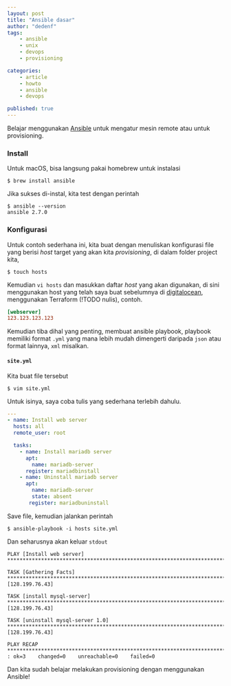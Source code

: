 ```yaml
---
layout: post
title: "Ansible dasar"
author: "dedenf"
tags:
    - ansible
    - unix
    - devops
    - provisioning

categories: 
    - article
    - howto
    - ansible
    - devops

published: true
---
```


Belajar menggunakan [Ansible](https://ansible.com/) untuk mengatur mesin remote atau untuk provisioning.

### Install
Untuk macOS, bisa langsung pakai homebrew untuk instalasi

```shell
$ brew install ansible
```
Jika sukses di-instal, kita test dengan perintah 
```shell
$ ansible --version
ansible 2.7.0
```
<!-- more -->
### Konfigurasi
Untuk contoh sederhana ini, kita buat dengan menuliskan konfigurasi file yang berisi *host* target yang akan kita *provisioning*, di dalam folder project kita,
```shell
$ touch hosts
```

Kemudian `vi hosts` dan masukkan daftar *host* yang akan digunakan, di sini menggunakan host yang telah saya buat sebelumnya di [digitalocean](https://m.do.co/c/714b3c32b2e7), menggunakan Terraform (!TODO nulis), contoh.

```ini
[webserver]
123.123.123.123
```
Kemudian tiba dihal yang penting, membuat ansible playbook, playbook memiliki format `.yml` yang mana lebih mudah dimengerti daripada `json` atau format lainnya, `xml` misalkan.

#### `site.yml`
Kita buat file tersebut 
```shell
$ vim site.yml
```
Untuk isinya, saya coba tulis yang sederhana terlebih dahulu.

```YAML
---
- name: Install web server
  hosts: all
  remote_user: root

  tasks:
    - name: Install mariadb server
      apt:
        name: mariadb-server
      register: mariadbinstall
    - name: Uninstall mariadb server
      apt:
        name: mariadb-server
        state: absent
       register: mariadbuninstall

```

Save file, kemudian jalankan perintah
```shell
$ ansible-playbook -i hosts site.yml
```

Dan seharusnya akan keluar `stdout`

```shell
PLAY [Install web server] *****************************************************************************************

TASK [Gathering Facts] *****************************************************************************************ok: [128.199.76.43]

TASK [install mysql-server] *****************************************************************************************ok: [128.199.76.43]

TASK [uninstall mysql-server 1.0] *****************************************************************************************ok: [128.199.76.43]

PLAY RECAP *****************************************************************************************128.199.76.43              : ok=3    changed=0    unreachable=0    failed=0
```

Dan kita sudah belajar melakukan provisioning dengan menggunakan Ansible!